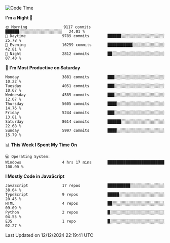 <!--START_SECTION:waka-->
![Code Time](http://img.shields.io/badge/Code%20Time-3%2C429%20hrs%2016%20mins-blue)

**I'm a Night 🦉** 

```text
🌞 Morning                9117 commits        ██████░░░░░░░░░░░░░░░░░░░   24.01 % 
🌆 Daytime                9789 commits        ██████░░░░░░░░░░░░░░░░░░░   25.78 % 
🌃 Evening                16259 commits       ███████████░░░░░░░░░░░░░░   42.81 % 
🌙 Night                  2812 commits        ██░░░░░░░░░░░░░░░░░░░░░░░   07.40 % 
```
📅 **I'm Most Productive on Saturday** 

```text
Monday                   3881 commits        ███░░░░░░░░░░░░░░░░░░░░░░   10.22 % 
Tuesday                  4051 commits        ███░░░░░░░░░░░░░░░░░░░░░░   10.67 % 
Wednesday                4585 commits        ███░░░░░░░░░░░░░░░░░░░░░░   12.07 % 
Thursday                 5605 commits        ████░░░░░░░░░░░░░░░░░░░░░   14.76 % 
Friday                   5244 commits        ███░░░░░░░░░░░░░░░░░░░░░░   13.81 % 
Saturday                 8614 commits        ██████░░░░░░░░░░░░░░░░░░░   22.68 % 
Sunday                   5997 commits        ████░░░░░░░░░░░░░░░░░░░░░   15.79 % 
```


📊 **This Week I Spent My Time On** 

```text
💻 Operating System: 
Windows                  4 hrs 17 mins       █████████████████████████   100.00 % 
```

**I Mostly Code in JavaScript** 

```text
JavaScript               17 repos            ██████████░░░░░░░░░░░░░░░   38.64 % 
TypeScript               9 repos             █████░░░░░░░░░░░░░░░░░░░░   20.45 % 
HTML                     4 repos             ██░░░░░░░░░░░░░░░░░░░░░░░   09.09 % 
Python                   2 repos             █░░░░░░░░░░░░░░░░░░░░░░░░   04.55 % 
EJS                      1 repo              █░░░░░░░░░░░░░░░░░░░░░░░░   02.27 % 
```




 Last Updated on 12/12/2024 22:19:41 UTC
<!--END_SECTION:waka-->

<!--
**likaiqiang/likaiqiang** is a ✨ _special_ ✨ repository because its `README.md` (this file) appears on your GitHub profile.

Here are some ideas to get you started:

- 🔭 I’m currently working on ...
- 🌱 I’m currently learning ...
- 👯 I’m looking to collaborate on ...
- 🤔 I’m looking for help with ...
- 💬 Ask me about ...
- 📫 How to reach me: ...
- 😄 Pronouns: ...
- ⚡ Fun fact: ...
-->
